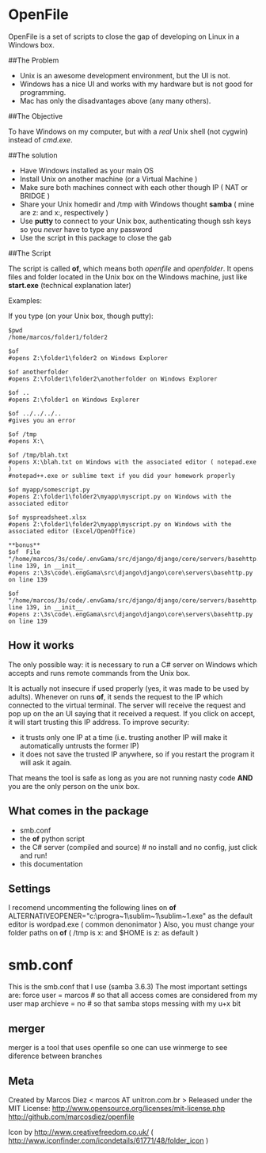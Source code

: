  OpenFile
===========
OpenFile is a set of scripts to close the gap of developing on Linux in a Windows box.

##The Problem

- Unix is an awesome development environment, but the UI is not.
- Windows has a nice UI and works with my hardware but is not good for programming.
- Mac has only the disadvantages above (any many others).

##The Objective


To have Windows on my computer, but with a *real* Unix shell (not cygwin) instead of *cmd.exe*.

##The solution


* Have Windows installed as your main OS
* Install Unix on another machine (or a Virtual Machine )
* Make sure both machines connect with each other though IP ( NAT or BRIDGE )
* Share your Unix homedir and /tmp with Windows thought **samba** ( mine are z: and x:, respectively )
* Use **putty** to connect to your Unix box, authenticating though ssh keys so you *never* have to type any password
* Use the script in this package to close the gab

##The Script


The script is called **of**, which means both *openfile* and *openfolder*. It opens files and folder located in the Unix box on the Windows machine, just like **start.exe** (technical explanation later)


Examples:

If you type (on your Unix box, though putty):

    $pwd
    /home/marcos/folder1/folder2

    $of
    #opens Z:\folder1\folder2 on Windows Explorer

    $of anotherfolder
    #opens Z:\folder1\folder2\anotherfolder on Windows Explorer

    $of ..
    #opens Z:\folder1 on Windows Explorer

    $of ../../../..
    #gives you an error

    $of /tmp
    #opens X:\

    $of /tmp/blah.txt
    #opens X:\blah.txt on Windows with the associated editor ( notepad.exe )
    #notepad++.exe or sublime text if you did your homework properly

    $of myapp/somescript.py
    #opens Z:\folder1\folder2\myapp\myscript.py on Windows with the associated editor

    $of myspreadsheet.xlsx
    #opens Z:\folder1\folder2\myapp\myscript.py on Windows with the associated editor (Excel/OpenOffice)

    **bonus**
    $of  File "/home/marcos/3s/code/.envGama/src/django/django/core/servers/basehttp.py", line 139, in __init__
    #opens z:\3s\code\.engGama\src\django\django\core\servers\basehttp.py on line 139

    $of  "/home/marcos/3s/code/.envGama/src/django/django/core/servers/basehttp.py", line 139, in __init__
    #opens z:\3s\code\.engGama\src\django\django\core\servers\basehttp.py on line 139


## How it works

The only possible way: it is necessary to run a C# server on Windows which accepts and runs remote commands from the Unix box.

It is actually not insecure if used properly (yes, it was made to be used by adults). Whenever on runs **of**, it sends the request to the IP which connected to the virtual terminal. The server will receive the request and pop up on the an UI saying that it received a request. If you click on accept, it will start trusting this IP address.
To improve security:

* it trusts only one IP at a time (i.e. trusting another IP will make it automatically untrusts the former IP)
* it does not save the trusted IP anywhere, so if you restart the program it will ask it again.


That means the tool is safe as long as you are not running nasty code **AND** you are the only person on the unix box.


## What comes in the package

* smb.conf
* the **of** python script
* the C# server (compiled and source) # no install and no config, just click and run!
* this documentation

## Settings

I recomend uncommenting the following lines on **of**
  ALTERNATIVEOPENER="c:\progra~1\sublim~1\sublim~1.exe"
as the default editor is wordpad.exe ( common denonimator )
Also, you must change your folder paths on **of** ( /tmp is x: and $HOME is z: as default )

# smb.conf
This is the smb.conf that I use (samba 3.6.3)
The most important settings are:
force user = marcos # so that all access comes are considered from my user
map archieve = no   # so that samba stops messing with my u+x bit


## merger

merger is a tool that uses openfile so one can use winmerge to see diference between branches


## Meta
Created by Marcos Diez < marcos AT unitron.com.br >
Released under the MIT License: http://www.opensource.org/licenses/mit-license.php
http://github.com/marcosdiez/openfile


Icon by http://www.creativefreedom.co.uk/ ( http://www.iconfinder.com/icondetails/61771/48/folder_icon )

